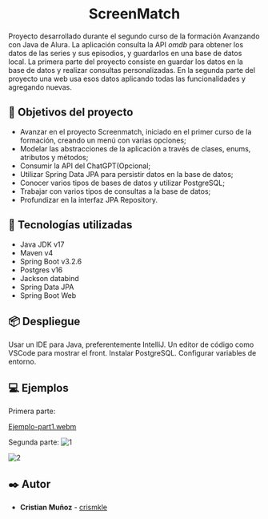 <h1 align="center"> ScreenMatch </h1>

Proyecto desarrollado durante el segundo curso de la formación Avanzando con Java de Alura.
La aplicación consulta la API *omdb* para obtener los datos de las series y sus episodios, y guardarlos en una base de datos local.
La primera parte del proyecto consiste en guardar los datos en la base de datos y realizar consultas personalizadas.
En la segunda parte del proyecto una web usa esos datos aplicando todas las funcionalidades y agregando nuevas.


## 🔨 Objetivos del proyecto

* Avanzar en el proyecto Screenmatch, iniciado en el primer curso de la formación, creando un menú con varias opciones;
* Modelar las abstracciones de la aplicación a través de clases, enums, atributos y métodos;
* Consumir la API del ChatGPT(Opcional;
* Utilizar Spring Data JPA para persistir datos en la base de datos;
* Conocer varios tipos de bases de datos y utilizar PostgreSQL;
* Trabajar con varios tipos de consultas a la base de datos;
* Profundizar en la interfaz JPA Repository.

## :toolbox: Tecnologías utilizadas
- Java JDK v17
- Maven v4
- Spring Boot v3.2.6
- Postgres v16
- Jackson databind
- Spring Data JPA
- Spring Boot Web

## 📦 Despliegue

Usar un IDE para Java, preferentemente IntelliJ.
Un editor de código como VSCode para mostrar el front.
Instalar PostgreSQL. Configurar variables de entorno.


## 💻 Ejemplos
Primera parte:

[Ejemplo-part1.webm](https://github.com/crismkle/screenmatch-stored/assets/122938039/fbac9281-2307-4507-b43b-ee3992865284)

Segunda parte:
![1](https://github.com/crismkle/screenmatch-stored/assets/122938039/cdbd7ade-ecbd-4646-a9ef-207177c93cb7)

![2](https://github.com/crismkle/screenmatch-stored/assets/122938039/0a7ef1a2-c6de-4f0c-bd21-47207e1ed648)



## ✒️ Autor
* **Cristian Muñoz** - [crismkle](https://github.com/crismkle)
